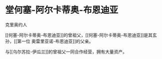 # 堂何塞-阿尔卡蒂奥-布恩迪亚

克里奥约人

[[何塞-阿尔卡蒂奥-布恩迪亚]]的曾祖父，[[何塞-阿尔卡蒂奥-布恩迪亚]]是其玄孙，[[第一位 奥雷里亚诺-布恩迪亚]]的父亲。

与[[乌尔苏拉-伊瓜兰]]的曾祖父一同合作经营，拥有大量资产。